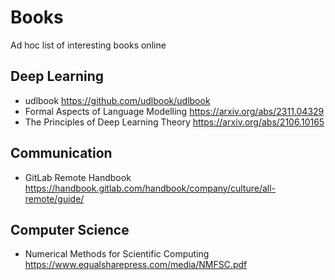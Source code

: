 # Books
Ad hoc list of interesting books online

## Deep Learning
- udlbook https://github.com/udlbook/udlbook
- Formal Aspects of Language Modelling https://arxiv.org/abs/2311.04329
- The Principles of Deep Learning Theory https://arxiv.org/abs/2106.10165

## Communication
- GitLab Remote Handbook https://handbook.gitlab.com/handbook/company/culture/all-remote/guide/

## Computer Science
- Numerical Methods for Scientific Computing https://www.equalsharepress.com/media/NMFSC.pdf

